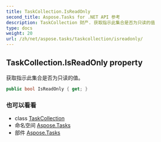 ```yaml
---
title: TaskCollection.IsReadOnly
second_title: Aspose.Tasks for .NET API 参考
description: TaskCollection 财产. 获取指示此集合是否为只读的值
type: docs
weight: 20
url: /zh/net/aspose.tasks/taskcollection/isreadonly/
---
```

## TaskCollection.IsReadOnly property

获取指示此集合是否为只读的值。

```csharp
public bool IsReadOnly { get; }
```

### 也可以看看

* class [TaskCollection](../)
* 命名空间 [Aspose.Tasks](../../taskcollection/)
* 部件 [Aspose.Tasks](../../../)


